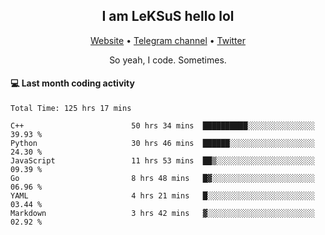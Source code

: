 <h2 align="center">I am LeKSuS hello lol</h2>
<div align="center">
  <a href="https://leksus.net">Website</a> •
  <a href="https://t.me/leksus_was_here">Telegram channel</a> •
  <a href="https://twitter.com/___LeKSuS___">Twitter</a>
</div>
<p align="center">So yeah, I code. Sometimes.</p>

#### :computer: Last month coding activity
<!--START_SECTION:waka-->

```text
Total Time: 125 hrs 17 mins

C++                        50 hrs 34 mins  ██████████░░░░░░░░░░░░░░░   39.93 %
Python                     30 hrs 46 mins  ██████░░░░░░░░░░░░░░░░░░░   24.30 %
JavaScript                 11 hrs 53 mins  ██▒░░░░░░░░░░░░░░░░░░░░░░   09.39 %
Go                         8 hrs 48 mins   █▓░░░░░░░░░░░░░░░░░░░░░░░   06.96 %
YAML                       4 hrs 21 mins   █░░░░░░░░░░░░░░░░░░░░░░░░   03.44 %
Markdown                   3 hrs 42 mins   ▓░░░░░░░░░░░░░░░░░░░░░░░░   02.92 %
```

<!--END_SECTION:waka-->

<!-- flag{4_l0t_0f_1nter35t1ng_th1ng5_4r3_1n_publ1c_d0m41n} -->
